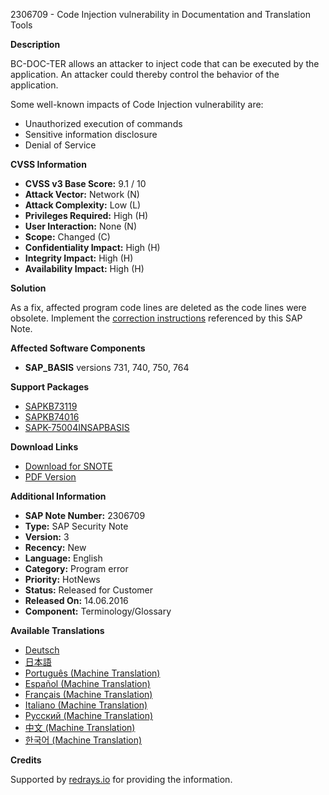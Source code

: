 2306709 - Code Injection vulnerability in Documentation and Translation Tools

**Description**

BC-DOC-TER allows an attacker to inject code that can be executed by the application. An attacker could thereby control the behavior of the application.

Some well-known impacts of Code Injection vulnerability are:

- Unauthorized execution of commands
- Sensitive information disclosure
- Denial of Service

**CVSS Information**

- **CVSS v3 Base Score:** 9.1 / 10
- **Attack Vector:** Network (N)
- **Attack Complexity:** Low (L)
- **Privileges Required:** High (H)
- **User Interaction:** None (N)
- **Scope:** Changed (C)
- **Confidentiality Impact:** High (H)
- **Integrity Impact:** High (H)
- **Availability Impact:** High (H)

**Solution**

As a fix, affected program code lines are deleted as the code lines were obsolete. Implement the [correction instructions](https://me.sap.com/corrins/0002306709/41) referenced by this SAP Note.

**Affected Software Components**

- **SAP_BASIS** versions 731, 740, 750, 764

**Support Packages**

- [SAPKB73119](https://me.sap.com/supportpackage/SAPKB73119)
- [SAPKB74016](https://me.sap.com/supportpackage/SAPKB74016)
- [SAPK-75004INSAPBASIS](https://me.sap.com/supportpackage/SAPK-75004INSAPBASIS)

**Download Links**

- [Download for SNOTE](https://notesdownloads.sap.com/note/0040000013628822017)
- [PDF Version](https://userapps.support.sap.com/sap/support/sfm/notes/print/0002306709?language=en-US&token=9FAFFA244060AC8A9D1B1A609D8F466B)

**Additional Information**

- **SAP Note Number:** 2306709
- **Type:** SAP Security Note
- **Version:** 3
- **Recency:** New
- **Language:** English
- **Category:** Program error
- **Priority:** HotNews
- **Status:** Released for Customer
- **Released On:** 14.06.2016
- **Component:** Terminology/Glossary

**Available Translations**

- [Deutsch](https://me.sap.com/notes/0002306709/D)
- [日本語](https://me.sap.com/notes/0002306709/J)
- [Português (Machine Translation)](https://me.sap.com/notes/0002306709/P)
- [Español (Machine Translation)](https://me.sap.com/notes/0002306709/S)
- [Français (Machine Translation)](https://me.sap.com/notes/0002306709/F)
- [Italiano (Machine Translation)](https://me.sap.com/notes/0002306709/I)
- [Русский (Machine Translation)](https://me.sap.com/notes/0002306709/R)
- [中文 (Machine Translation)](https://me.sap.com/notes/0002306709/1)
- [한국어 (Machine Translation)](https://me.sap.com/notes/0002306709/3)

**Credits**

Supported by [redrays.io](https://redrays.io) for providing the information.